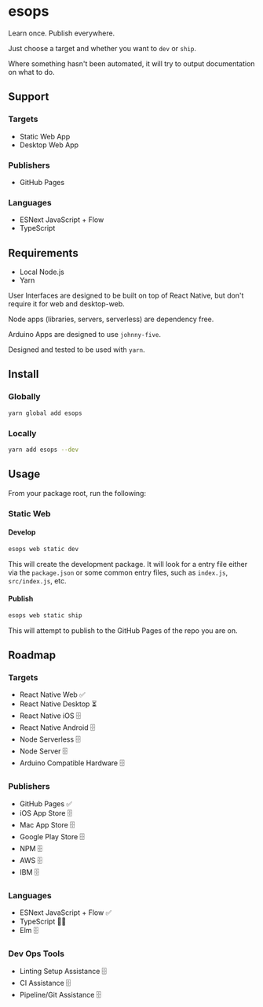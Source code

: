 # esops

Learn once. Publish everywhere.

Just choose a target and whether you want to `dev` or `ship`.

Where something hasn't been automated, it will try to output documentation on what to do.

## Support

### Targets

* Static Web App
* Desktop Web App

### Publishers

* GitHub Pages

### Languages

* ESNext JavaScript + Flow
* TypeScript

## Requirements

* Local Node.js
* Yarn

User Interfaces are designed to be built on top of React Native, but don't require it for web and desktop-web.

Node apps (libraries, servers, serverless) are dependency free.

Arduino Apps are designed to use `johnny-five`.

Designed and tested to be used with `yarn`.

## Install

### Globally

```bash
yarn global add esops
```

### Locally

```bash
yarn add esops --dev
```

## Usage

From your package root, run the following:

### Static Web

#### Develop

```bash
esops web static dev
```

This will create the development package. It will look for a entry file either via the `package.json` or some common entry files, such as `index.js`, `src/index.js`, etc.

#### Publish

```bash
esops web static ship
```

This will attempt to publish to the GitHub Pages of the repo you are on.

## Roadmap

### Targets

* React Native Web ✅
* React Native Desktop ⏳
* React Native iOS 🗄
* React Native Android 🗄
* Node Serverless 🗄
* Node Server 🗄
* Arduino Compatible Hardware 🗄

### Publishers

* GitHub Pages ✅
* iOS App Store 🗄
* Mac App Store 🗄
* Google Play Store 🗄
* NPM 🗄
* AWS 🗄
* IBM 🗄

### Languages

* ESNext JavaScript + Flow ✅
* TypeScript 👩‍🔬
* Elm 🗄

### Dev Ops Tools

* Linting Setup Assistance 🗄
* CI Assistance 🗄
* Pipeline/Git Assistance 🗄
